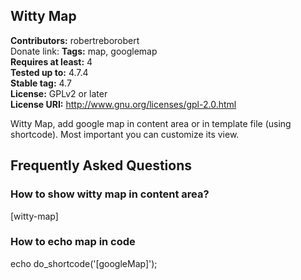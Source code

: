 ## Witty Map 
**Contributors:** robertreborobert  
Donate link: 
**Tags:** map, googlemap  
**Requires at least:** 4  
**Tested up to:** 4.7.4  
**Stable tag:** 4.7  
**License:** GPLv2 or later  
**License URI:** http://www.gnu.org/licenses/gpl-2.0.html  

Witty Map, add google map in content area or in template file (using shortcode). Most important you can customize its view.


## Frequently Asked Questions 


### How to show witty map in content area? 

[witty-map]


### How to echo map in code 

echo do_shortcode('[googleMap]');